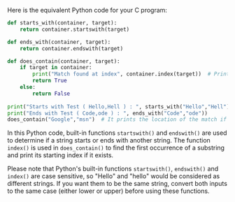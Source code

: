  Here is the equivalent Python code for your C program:

```python
def starts_with(container, target):
    return container.startswith(target)

def ends_with(container, target):
    return container.endswith(target)

def does_contain(container, target):
    if target in container:
        print("Match found at index", container.index(target))  # Print the location of the match
        return True
    else:
        return False
        
print("Starts with Test ( Hello,Hell ) : ", starts_with("Hello","Hell"))
print("Ends with Test ( Code,ode ) : ", ends_with("Code","ode"))
does_contain("Google","msn")  # It prints the location of the match if it exists
```

In this Python code, built-in functions `startswith()` and `endswith()` are used to determine if a string starts or ends with another string. The function `index()` is used in `does_contain()` to find the first occurrence of a substring and print its starting index if it exists.

Please note that Python's built-in functions `startswith()`, `endswith()` and `index()` are case sensitive, so "Hello" and "hello" would be considered as different strings. If you want them to be the same string, convert both inputs to the same case (either lower or upper) before using these functions.
